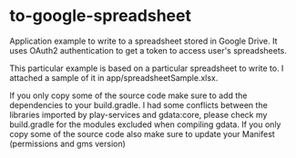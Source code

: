 to-google-spreadsheet
=====================

Application example to write to a spreadsheet stored in Google Drive. It uses OAuth2 authentication to get a token to access user's spreadsheets.

This particular example is based on a particular spreadsheet to write to. I attached a sample of it in app/spreadsheetSample.xlsx.

If you only copy some of the source code make sure to add the dependencies to your build.gradle. I had some conflicts between the libraries imported by play-services and gdata:core, please check my build.gradle for the modules excluded when compiling gdata.
If you only copy some of the source code also make sure to update your Manifest (permissions and gms version)
